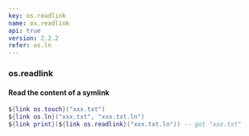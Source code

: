 ```yaml
---
key: os.readlink
name: os.readlink
api: true
version: 2.2.2
refer: os.ln
---
```


### os.readlink

#### Read the content of a symlink

```lua
${link os.touch}("xxx.txt")
${link os.ln}("xxx.txt", "xxx.txt.ln")
${link print}(${link os.readlink}("xxx.txt.ln")) -- got "xxx.txt"
```
